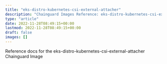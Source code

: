 ```yaml
---
title: "eks-distro-kubernetes-csi-external-attacher"
description: "Chainguard Images Reference: eks-distro-kubernetes-csi-external-attacher"
type: "article"
date: 2022-11-28T08:49:15+00:00
lastmod: 2022-11-28T08:49:15+00:00
draft: false
images: []
---
```


Reference docs for the eks-distro-kubernetes-csi-external-attacher Chainguard Image
